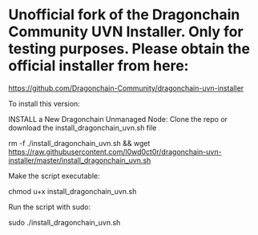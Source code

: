 # Unofficial fork of the Dragonchain Community UVN Installer. Only for testing purposes. Please obtain the official installer from here:

https://github.com/Dragonchain-Community/dragonchain-uvn-installer




To install this version:

INSTALL a New Dragonchain Unmanaged Node:
Clone the repo or download the install_dragonchain_uvn.sh file

rm -f ./install_dragonchain_uvn.sh && wget https://raw.githubusercontent.com/l0wd0ct0r/dragonchain-uvn-installer/master/install_dragonchain_uvn.sh

Make the script executable:

chmod u+x install_dragonchain_uvn.sh

Run the script with sudo:

sudo ./install_dragonchain_uvn.sh
